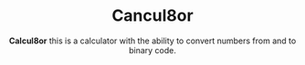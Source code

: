 <h1 align="center">Cancul8or</h1>
<div align="center"><b>Calcul8or</b> this is a calculator with the ability to convert numbers from and to binary code. </div>
